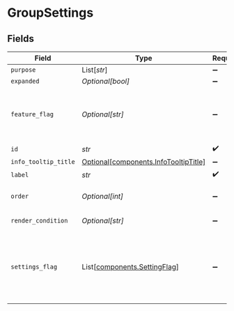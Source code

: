 # GroupSettings


## Fields

| Field                                                                                | Type                                                                                 | Required                                                                             | Description                                                                          | Example                                                                              |
| ------------------------------------------------------------------------------------ | ------------------------------------------------------------------------------------ | ------------------------------------------------------------------------------------ | ------------------------------------------------------------------------------------ | ------------------------------------------------------------------------------------ |
| `purpose`                                                                            | List[*str*]                                                                          | :heavy_minus_sign:                                                                   | N/A                                                                                  |                                                                                      |
| `expanded`                                                                           | *Optional[bool]*                                                                     | :heavy_minus_sign:                                                                   | N/A                                                                                  |                                                                                      |
| `feature_flag`                                                                       | *Optional[str]*                                                                      | :heavy_minus_sign:                                                                   | This group should only be active when the feature flag is enabled                    | FF_MY_FEATURE_FLAG                                                                   |
| `id`                                                                                 | *str*                                                                                | :heavy_check_mark:                                                                   | N/A                                                                                  |                                                                                      |
| `info_tooltip_title`                                                                 | [Optional[components.InfoTooltipTitle]](../../models/components/infotooltiptitle.md) | :heavy_minus_sign:                                                                   | N/A                                                                                  |                                                                                      |
| `label`                                                                              | *str*                                                                                | :heavy_check_mark:                                                                   | N/A                                                                                  |                                                                                      |
| `order`                                                                              | *Optional[int]*                                                                      | :heavy_minus_sign:                                                                   | Render order of the group                                                            |                                                                                      |
| `render_condition`                                                                   | *Optional[str]*                                                                      | :heavy_minus_sign:                                                                   | N/A                                                                                  | _is_composite_price = "false"                                                        |
| `settings_flag`                                                                      | List[[components.SettingFlag](../../models/components/settingflag.md)]               | :heavy_minus_sign:                                                                   | This group should only be active when all the settings have the correct value        |                                                                                      |